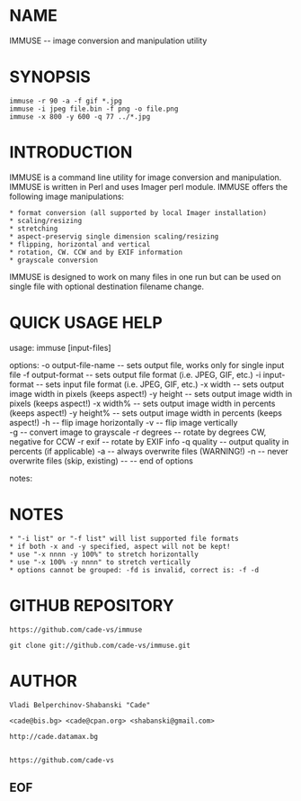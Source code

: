 # NAME

IMMUSE -- image conversion and manipulation utility

# SYNOPSIS

    immuse -r 90 -a -f gif *.jpg
    immuse -i jpeg file.bin -f png -o file.png
    immuse -x 800 -y 600 -q 77 ../*.jpg

# INTRODUCTION

IMMUSE is a command line utility for image conversion and manipulation.
IMMUSE is written in Perl and uses Imager perl module.
IMMUSE offers the following image manipulations:

    * format conversion (all supported by local Imager installation)
    * scaling/resizing
    * stretching
    * aspect-preservig single dimension scaling/resizing
    * flipping, horizontal and vertical
    * rotation, CW. CCW and by EXIF information
    * grayscale conversion

IMMUSE is designed to work on many files in one run but can be used on single 
file with optional destination filename change.

# QUICK USAGE HELP

usage: immuse <options> [input-files]

options:
    -o output-file-name  -- sets output file, works only for single input file
    -f output-format     -- sets output file format (i.e. JPEG, GIF, etc.) 
    -i input-format      -- sets input  file format (i.e. JPEG, GIF, etc.) 
    -x width             -- sets output image width in pixels (keeps aspect!)
    -y height            -- sets output image width in pixels (keeps aspect!)
    -x width%            -- sets output image width in percents (keeps aspect!)
    -y height%           -- sets output image width in percents (keeps aspect!)
    -h                   -- flip image horizontally 
    -v                   -- flip image vertically   
    -g                   -- convert image to grayscale
    -r degrees           -- rotate by degrees CW, negative for CCW
    -r exif              -- rotate by EXIF info
    -q quality           -- output quality in percents (if applicable)
    -a                   -- always overwrite files (WARNING!)
    -n                   -- never  overwrite files (skip, existing)
    --        -- end of options

notes:

# NOTES

    * "-i list" or "-f list" will list supported file formats
    * if both -x and -y specified, aspect will not be kept!
    * use "-x nnnn -y 100%" to stretch horizontally
    * use "-x 100% -y nnnn" to stretch vertically
    * options cannot be grouped: -fd is invalid, correct is: -f -d

# GITHUB REPOSITORY

    https://github.com/cade-vs/immuse

    git clone git://github.com/cade-vs/immuse.git

# AUTHOR

    Vladi Belperchinov-Shabanski "Cade"

    <cade@bis.bg> <cade@cpan.org> <shabanski@gmail.com>

    http://cade.datamax.bg
    

    https://github.com/cade-vs

## EOF
